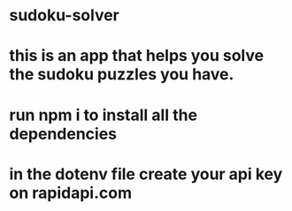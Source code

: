 # sudoku-solver
# this is an app that helps you solve the sudoku puzzles you have.
# run npm i to install all the dependencies
# in the dotenv file create your api key on rapidapi.com
